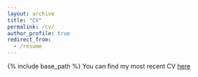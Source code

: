 ```yaml
---
layout: archive
title: "CV"
permalink: /cv/
author_profile: true
redirect_from:
  - /resume
---
```


{% include base_path %}
You can find my most recent CV [here](https://github.com/anushaballawala/anushaballawala.github.io/files/8733766/Allawala_CV_July_2022.pdf)

